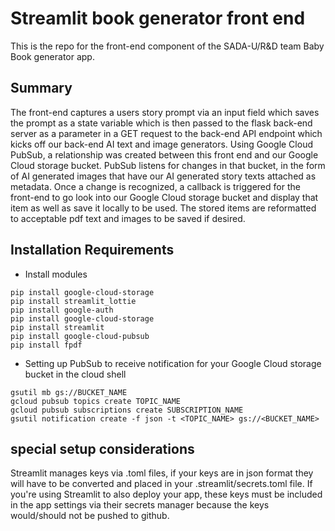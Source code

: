 ﻿# Streamlit book generator front end
This is the repo for the front-end component of the SADA-U/R&D team Baby Book generator app.

## Summary
The front-end captures a users story prompt via an input field which saves the prompt as a state variable which is then passed to the flask back-end server as a parameter in a GET request to the back-end API endpoint which kicks off our back-end AI text and image generators. Using Google Cloud PubSub, a relationship was created between this front end and our Google Cloud storage bucket. PubSub listens for changes in that bucket, in the form of AI generated images that have our AI generated story texts attached as metadata. Once a change is recognized, a callback is triggered for the front-end to go look into our Google Cloud storage bucket and display that item as well as save it locally to be used. The stored items are reformatted to acceptable pdf text and images to be saved if desired. 

## Installation Requirements
- Install modules
```
pip install google-cloud-storage
pip install streamlit_lottie
pip install google-auth
pip install google-cloud-storage
pip install streamlit
pip install google-cloud-pubsub
pip install fpdf
```
- Setting up PubSub to receive notification for your Google Cloud storage bucket in the cloud shell
```
gsutil mb gs://BUCKET_NAME
gcloud pubsub topics create TOPIC_NAME
gcloud pubsub subscriptions create SUBSCRIPTION_NAME
gsutil notification create -f json -t <TOPIC_NAME> gs://<BUCKET_NAME>

```
## special setup considerations
Streamlit manages keys via .toml files, if your keys are in json format they will have to be converted and placed in your .streamlit/secrets.toml file. If  you're using Streamlit to also deploy your app, these keys must be included in the app settings via their secrets manager because the keys would/should not be pushed to github. 
